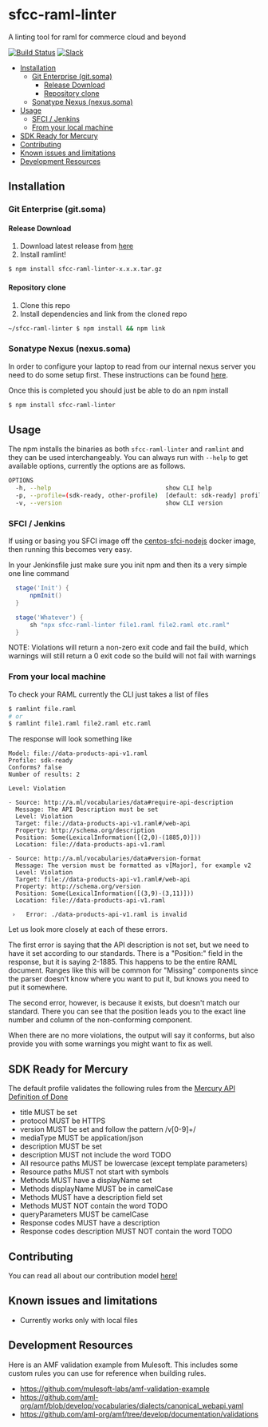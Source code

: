 # sfcc-raml-linter  <!-- omit in toc -->
A linting tool for raml for commerce cloud and beyond

[![Build Status][jenkins-image]][jenkins-url]  [![Slack][slack-image]][slack-url]

- [Installation](#installation)
  - [Git Enterprise (git.soma)](#git-enterprise-gitsoma)
    - [Release Download](#release-download)
    - [Repository clone](#repository-clone)
  - [Sonatype Nexus (nexus.soma)](#sonatype-nexus-nexussoma)
- [Usage](#usage)
  - [SFCI / Jenkins](#sfci--jenkins)
  - [From your local machine](#from-your-local-machine)
- [SDK Ready for Mercury](#sdk-ready-for-mercury)
- [Contributing](#contributing)
- [Known issues and limitations](#known-issues-and-limitations)
- [Development Resources](#development-resources)


## Installation

### Git Enterprise (git.soma)

#### Release Download

1. Download latest release from [here](https://git.soma.salesforce.com/cc-dx-runtime/sfcc-raml-linter/releases)
2. Install ramlint!

```bash    
$ npm install sfcc-raml-linter-x.x.x.tar.gz
```

#### Repository clone

1. Clone this repo
2. Install dependencies and link from the cloned repo

```bash    
~/sfcc-raml-linter $ npm install && npm link
```

### Sonatype Nexus (nexus.soma)

In order to configure your laptop to read from our internal nexus server you need to do some setup first.  These instructions can be found [here](https://confluence.internal.salesforce.com/display/NEXUS/Nexus+NPM+Repositories).

Once this is completed you should just be able to do an npm install

```bash
$ npm install sfcc-raml-linter
```

## Usage

The npm installs the binaries as both `sfcc-raml-linter` and `ramlint` and they can be used interchangeably.  You can always run with `--help` to get available options, currently the options are as follows.

```bash
OPTIONS
  -h, --help                                show CLI help
  -p, --profile=(sdk-ready, other-profile)  [default: sdk-ready] profile you want to apply
  -v, --version                             show CLI version
```

### SFCI / Jenkins

If using or basing you SFCI image off the [centos-sfci-nodejs](https://git.soma.salesforce.com/dci/centos-sfci-nodejs) docker image, then running this becomes very easy.

In your Jenkinsfile just make sure you init npm and then its a very simple one line command

  ```groovy
    stage('Init') {
        npmInit()
    }

    stage('Whatever') {
        sh "npx sfcc-raml-linter file1.raml file2.raml etc.raml"
    }
  ```

NOTE: Violations will return a non-zero exit code and fail the build, which warnings will still return a 0 exit code so the build will not fail with warnings

### From your local machine

To check your RAML currently the CLI just takes a list of files

```bash
$ ramlint file.raml
# or
$ ramlint file1.raml file2.raml etc.raml
```

The response will look something like

```
Model: file://data-products-api-v1.raml
Profile: sdk-ready
Conforms? false
Number of results: 2

Level: Violation

- Source: http://a.ml/vocabularies/data#require-api-description
  Message: The API Description must be set
  Level: Violation
  Target: file://data-products-api-v1.raml#/web-api
  Property: http://schema.org/description
  Position: Some(LexicalInformation([(2,0)-(1885,0)]))
  Location: file://data-products-api-v1.raml

- Source: http://a.ml/vocabularies/data#version-format
  Message: The version must be formatted as v[Major], for example v2
  Level: Violation
  Target: file://data-products-api-v1.raml#/web-api
  Property: http://schema.org/version
  Position: Some(LexicalInformation([(3,9)-(3,11)]))
  Location: file://data-products-api-v1.raml

 ›   Error: ./data-products-api-v1.raml is invalid
```

Let us look more closely at each of these errors.

The first error is saying that the API description is not set, but we need to have it set according to our standards.  There is a "Position:" field in the response, but it is saying 2-1885. This happens to be the entire RAML document. Ranges like this will be common for "Missing" components since the parser doesn't know where you want to put it, but knows you need to put it somewhere.

The second error, however, is because it exists, but doesn't match our standard.  There you can see that the position leads you to the exact line number and column of the non-conforming component. 

When there are no more violations, the output will say it conforms, but also provide you with some warnings you might want to fix as well.

## SDK Ready for Mercury

The default profile validates the following rules from the [Mercury API Definition of Done](https://salesforce.quip.com/lHK7ADgscANI)

* title MUST be set
* protocol MUST be HTTPS
* version MUST be set and follow the pattern /v[0-9]+/
* mediaType MUST be application/json
* description MUST be set
* description MUST not include the word TODO
* All resource paths MUST be lowercase (except template parameters)
* Resource paths MUST not start with symbols
* Methods MUST have a displayName set
* Methods displayName MUST be in camelCase
* Methods MUST have a description field set
* Methods MUST NOT contain the word TODO
* queryParameters MUST be camelCase
* Response codes MUST have a description
* Response codes description MUST NOT contain the word TODO

## Contributing

You can read all about our contribution model [here!](./.github/CONTRIBUTING.md)

## Known issues and limitations

* Currently works only with local files

## Development Resources

Here is an AMF validation example from Mulesoft.  This includes some custom rules you can use for reference when building rules.

* https://github.com/mulesoft-labs/amf-validation-example
* https://github.com/aml-org/amf/blob/develop/vocabularies/dialects/canonical_webapi.yaml
* https://github.com/aml-org/amf/tree/develop/documentation/validations


<!-- Markdown link & img dfn's -->
[jenkins-image]: https://cc-dx-runtimeci.dop.sfdc.net/buildStatus/icon?job=cc-dx-runtime-org%2Fsfcc-raml-linter%2Fmaster
[jenkins-url]: https://cc-dx-runtimeci.dop.sfdc.net/job/cc-dx-runtime-org/job/sfcc-raml-linter/job/master/
[slack-image]: https://img.shields.io/badge/slack-sfcc--raml--linter-e01563.svg?logo=slack
[slack-url]: https://commercecloud.slack.com/messages/CNDPCJQG3
